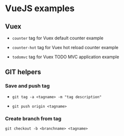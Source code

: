 # VueJS examples

## Vuex

 * `counter` tag for Vuex default counter example

 * `counter-hot` tag for Vuex hot reload counter example

 * `todomvc` tag for Vuex TODO MVC application example

## GIT helpers

### Save and push tag

 * `git tag -a <tagname> -m "tag description"`

 * `git push origin <tagname>`

### Create branch from tag

`git checkout -b <branchname> <tagname>`